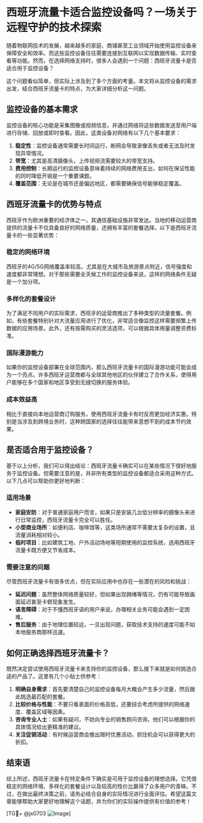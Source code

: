 # 西班牙流量卡适合监控设备吗？一场关于远程守护的技术探索

随着物联网技术的发展，越来越多的家庭、商铺甚至工业领域开始使用监控设备来保障安全和效率。而这些监控设备往往需要连接到互联网以实现数据传输、实时查看等功能。然而，在选择网络支持时，很多人会遇到一个问题：西班牙流量卡是否适合用于监控设备？

这个问题看似简单，但实际上涉及到了多个方面的考量。本文将从监控设备的需求出发，结合西班牙流量卡的特点，为大家详细分析这一问题。

## 监控设备的基本需求

监控设备的核心功能是采集图像或视频信息，并通过网络将这些数据发送至用户端进行存储、回放或即时查看。因此，这类设备对网络有以下几个基本要求：

1. **稳定性**：监控设备通常需要长时间运行，断网会导致录像丢失或者无法及时发现异常情况。
2. **带宽**：尤其是高清摄像头，上传视频流需要较大的带宽支持。
3. **费用控制**：长期运行的监控设备意味着持续的网络费用支出，如何在保证性能的同时降低开销是一个重要课题。
4. **覆盖范围**：无论是在城市还是偏远地区，都需要确保信号能够稳定覆盖。

## 西班牙流量卡的优势与特点

西班牙作为欧洲重要的经济体之一，其通信基础设施非常发达。当地的移动运营商提供的流量卡不仅具备良好的网络质量，还拥有丰富的套餐选择。以下是西班牙流量卡的一些显著优势：

### 稳定的网络环境

西班牙的4G/5G网络覆盖率较高，尤其是在大城市及旅游景点附近，信号强度和速度都非常理想。对于那些需要全天候工作的监控设备来说，这样的网络条件无疑是一个加分项。

### 多样化的套餐设计

为了满足不同用户的实际需求，西班牙的运营商推出了多种类型的流量套餐。例如，有些套餐特别针对大流量应用进行了优化，非常适合像监控这样需要频繁上传数据的应用场景。此外，还有按需购买的灵活选项，可以根据具体用量调整资费标准。

### 国际漫游能力

如果你的监控设备部署在全球范围内，那么西班牙流量卡的国际漫游功能可能会成为一个亮点。许多西班牙运营商都与全球其他地区的伙伴建立了合作关系，使得用户能够在多个国家和地区享受到无缝切换的服务体验。

### 成本效益高

相比于直接向本地运营商订购服务，使用西班牙流量卡有时反而更加经济实惠。特别是当涉及到跨境业务时，这种跨国家的选择往往能带来意想不到的成本节约效果。

## 是否适合用于监控设备？

基于以上分析，我们可以得出结论：西班牙流量卡确实可以在某些情况下很好地服务于监控设备。但需要注意的是，并非所有类型的监控设备都适合采用这种方式。以下几点可以帮助你更好地判断：

### 适用场景

- **家庭安防**：对于普通家庭用户而言，如果只是安装几台低分辨率的摄像头来进行日常监控，西班牙流量卡完全可以胜任。
- **小型商业场所**：如便利店、咖啡馆等，这类场所通常不需要太复杂的设置，且流量消耗相对较小。
- **临时项目**：比如建筑工地、户外活动场地等短期使用的监控系统，选用西班牙流量卡既方便又节省成本。

### 需要注意的问题

尽管西班牙流量卡有很多优点，但在实际应用中也存在一些潜在的风险和挑战：

- **延迟问题**：虽然整体网络质量较好，但如果出现拥堵等情况，仍有可能导致画面延迟甚至卡顿现象发生。
- **语言障碍**：对于不懂西班牙语的用户来说，办理相关业务可能会遇到一定困难。
- **售后服务**：由于地理位置较远，一旦出现问题，获取技术支持的速度可能不如本地服务商那样迅速。

## 如何正确选择西班牙流量卡？

既然决定尝试使用西班牙流量卡来支持你的监控设备，那么接下来就是如何挑选合适的产品了。这里有几个小贴士供参考：

1. **明确自身需求**：首先要清楚自己的监控设备每月大概会产生多少流量，然后据此挑选最匹配的套餐。
2. **比较价格与性能**：不要只看表面的价格高低，还要综合考虑所提供的网络速度、覆盖区域等因素。
3. **咨询专业人士**：如果有疑问，不妨向专业的销售顾问咨询，他们可以根据你的具体情况给出更精准的建议。
4. **关注促销活动**：有时候运营商会推出限时优惠活动，抓住机会可以获得更大的折扣。

## 结束语

综上所述，西班牙流量卡在特定条件下确实是可用于监控设备的理想选择。它凭借稳定的网络环境、多样化的套餐设计以及较高的性价比赢得了众多用户的青睐。不过，在做出最终决策之前，请务必结合自身的实际情况进行全面评估。希望这篇文章能够帮助大家更好地理解这个话题，并为你们的实际操作提供有价值的参考！

[TG💪+ @jx0703 ![Image](https://github.com/user-attachments/assets/dbca1d08-cadb-493c-b0ec-ad6f7a83f270)]